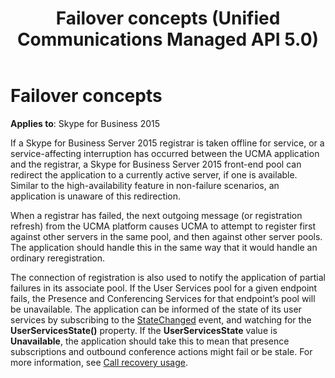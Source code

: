 ﻿---
title: Failover concepts (Unified Communications Managed API 5.0)
TOCTitle: Failover concepts
ms:assetid: 7c25908d-e278-4204-9590-3fa44ecf4469
ms:mtpsurl: https://msdn.microsoft.com/library/Dn466069(v=office.16)
ms:contentKeyID: 65240003
ms.date: 07/27/2015
mtps_version: v=office.16
---

# Failover concepts


**Applies to**: Skype for Business 2015

If a Skype for Business Server 2015 registrar is taken offline for service, or a service-affecting interruption has occurred between the UCMA application and the registrar, a Skype for Business Server 2015 front-end pool can redirect the application to a currently active server, if one is available. Similar to the high-availability feature in non-failure scenarios, an application is unaware of this redirection.

When a registrar has failed, the next outgoing message (or registration refresh) from the UCMA platform causes UCMA to attempt to register first against other servers in the same pool, and then against other server pools. The application should handle this in the same way that it would handle an ordinary reregistration.

The connection of registration is also used to notify the application of partial failures in its associate pool. If the User Services pool for a given endpoint fails, the Presence and Conferencing Services for that endpoint’s pool will be unavailable. The application can be informed of the state of its user services by subscribing to the [StateChanged](https://msdn.microsoft.com/library/hh383071\(v=office.16\)) event, and watching for the **UserServicesState()** property. If the **UserServicesState** value is **Unavailable**, the application should take this to mean that presence subscriptions and outbound conference actions might fail or be stale. For more information, see [Call recovery usage](call-recovery-usage.md).

